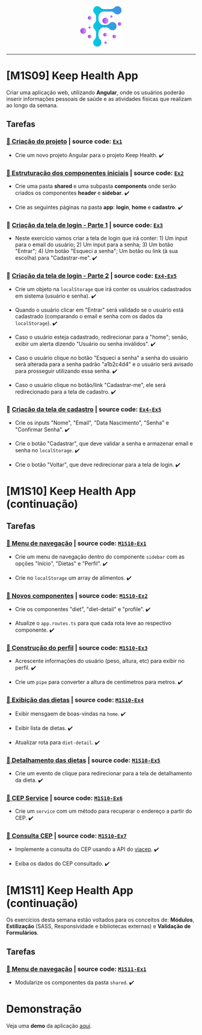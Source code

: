 <div align="center">
  <img src="https://github.com/vb-ferreira/fmt-keep-health/blob/main/img/logo-fmt.png?sanitize=true" width="110" height="110"/>
</div>
<hr>

# [M1S09] Keep Health App

Criar uma aplicação web, utilizando **Angular**, onde os usuários poderão inserir informações pessoais de saúde e as atividades físicas que realizam ao longo da semana.

## Tarefas

### [📌 Criação do projeto](https://trello.com/c/qZ2wRUuo) | source code: [`Ex1`](https://github.com/vb-ferreira/fmt-keep-health/releases/tag/Ex1) 

- Crie um novo projeto Angular para o projeto Keep Health. :heavy_check_mark:

### [📌 Estruturação dos componentes iniciais](https://trello.com/c/Iq9Swz0l) | source code: [`Ex2`](https://github.com/vb-ferreira/fmt-keep-health/releases/tag/Ex2) 

- Crie uma pasta **shared** e uma subpasta **components** onde serão criados os componentes **header** e **sidebar**. :heavy_check_mark: 

- Crie as seguintes páginas na pasta **app**: **login**, **home** e **cadastro**. :heavy_check_mark:

### 📌 [Criação da tela de login - Parte 1](https://trello.com/c/ace8U05o) | source code: [`Ex3`](https://github.com/vb-ferreira/fmt-keep-health/releases/tag/Ex3)

- Neste exercício vamos criar a tela de login que irá conter: 1) Um input para o email do usuário; 2) Um input para a senha; 3) Um botão "Entrar"; 4) Um botão "Esqueci a senha"; Um botão ou link (à sua escolha) para "Cadastrar-me". :heavy_check_mark:

### 📌 [Criação da tela de login - Parte 2](https://trello.com/c/TFnO7zQp) | source code: [`Ex4-Ex5`](https://github.com/vb-ferreira/fmt-keep-health/releases/tag/Ex4-Ex5)

- Crie um objeto na `localStorage` que irá conter os usuários cadastrados em sistema (usuário e senha). :heavy_check_mark:

- Quando o usuário clicar em "Entrar" será validado se o usuário está cadastrado (comparando o email e senha com os dados da `localStorage`). :heavy_check_mark:

- Caso o usuário esteja cadastrado, redirecionar para a "home"; senão, exibir um alerta dizendo "Usuário ou senha inválidos". :heavy_check_mark:

- Caso o usuário clique no botão "Esqueci a senha" a senha do usuário será alterada para a senha padrão "a1b2c4d4" e o usuário será avisado para prosseguir utilizando essa senha. :heavy_check_mark:

- Caso o usuário clique no botão/link "Cadastrar-me", ele será redirecionado para a tela de cadastro. :heavy_check_mark:

### 📌 [Criação da tela de cadastro](https://trello.com/c/DRqG4rTJ) | source code: [`Ex4-Ex5`](https://github.com/vb-ferreira/fmt-keep-health/releases/tag/Ex4-Ex5)

- Crie os inputs "Nome", "Email", "Data Nascimento", "Senha" e "Confirmar Senha". :heavy_check_mark:

- Crie o botão "Cadastrar", que deve validar a senha e armazenar email e senha no `localStorage`. :heavy_check_mark:

- Crie o botão "Voltar", que deve redirecionar para a tela de login. :heavy_check_mark:

# [M1S10] Keep Health App (continuação)

## Tarefas

### [📌 Menu de navegação](https://docs.google.com/document/d/1YlWsxrtAeE_lHIrlMS7Lyc_lEo1vDYne40hnEoUMkPw/edit) | source code: [`M1S10-Ex1`](https://github.com/vb-ferreira/fmt-keep-health/releases/tag/M1S10-Ex1)

- Crie um menu de navegação dentro do componente `sidebar` com as opções "Início", "Dietas" e "Perfil". :heavy_check_mark:

- Crie no `localStorage` um array de alimentos. :heavy_check_mark:

### [📌 Novos componentes](https://docs.google.com/document/d/1YlWsxrtAeE_lHIrlMS7Lyc_lEo1vDYne40hnEoUMkPw/edit) | source code: [`M1S10-Ex2`](https://github.com/vb-ferreira/fmt-keep-health/releases/tag/M1S10-Ex2)

- Crie os componentes "diet", "diet-detail" e "profile". :heavy_check_mark:

- Atualize o `app.routes.ts` para que cada rota leve ao respectivo componente. :heavy_check_mark:

### [📌 Construção do perfil](https://docs.google.com/document/d/1YlWsxrtAeE_lHIrlMS7Lyc_lEo1vDYne40hnEoUMkPw/edit) | source code: [`M1S10-Ex3`](https://github.com/vb-ferreira/fmt-keep-health/releases/tag/M1S10-Ex3)

- Acrescente informações do usuário (peso, altura, etc) para exibir no perfil. :heavy_check_mark:

- Crie um `pipe` para converter a altura de centímetros para metros. :heavy_check_mark:

### [📌 Exibição das dietas](https://docs.google.com/document/d/1YlWsxrtAeE_lHIrlMS7Lyc_lEo1vDYne40hnEoUMkPw/edit) | source code: [`M1S10-Ex4`](https://github.com/vb-ferreira/fmt-keep-health/releases/tag/M1S10-Ex4)

- Exibir mensgaem de boas-vindas na `home`. :heavy_check_mark:

- Exibir lista de dietas. :heavy_check_mark:

- Atualizar rota para `diet-detail`. :heavy_check_mark:

### [📌 Detalhamento das dietas](https://docs.google.com/document/d/1YlWsxrtAeE_lHIrlMS7Lyc_lEo1vDYne40hnEoUMkPw/edit) | source code: [`M1S10-Ex5`](https://github.com/vb-ferreira/fmt-keep-health/releases/tag/M1S10-Ex5)

- Crie um evento de clique para redirecionar para a tela de detalhamento da dieta. :heavy_check_mark:

### [📌 CEP Service](https://docs.google.com/document/d/1YlWsxrtAeE_lHIrlMS7Lyc_lEo1vDYne40hnEoUMkPw/edit) | source code: [`M1S10-Ex6`](https://github.com/vb-ferreira/fmt-keep-health/releases/tag/M1S10-Ex6)

- Crie um `service` com um método para recuperar o endereço a partir do CEP. :heavy_check_mark:

### [📌 Consulta CEP](https://docs.google.com/document/d/1YlWsxrtAeE_lHIrlMS7Lyc_lEo1vDYne40hnEoUMkPw/edit) | source code: [`M1S10-Ex7`](https://github.com/vb-ferreira/fmt-keep-health/releases/tag/M1S10-Ex7)

- Implemente a consulta do CEP usando a API do [viacep](https://viacep.com.br/). :heavy_check_mark:

- Exiba os dados do CEP consultado. :heavy_check_mark:

# [M1S11] Keep Health App (continuação)

Os exercícios desta semana estão voltados para os conceitos de: **Módulos**, **Estilização** (SASS, Responsividade e bibliotecas externas) e **Validação de Formulários**.

## Tarefas

### [📌 Menu de navegação](https://docs.google.com/document/d/1YlWsxrtAeE_lHIrlMS7Lyc_lEo1vDYne40hnEoUMkPw/edit) | source code: [`M1S11-Ex1`](https://github.com/vb-ferreira/fmt-keep-health/releases/tag/M1S11-Ex1)

- Modularize os componentes da pasta `shared`. :heavy_check_mark:

# Demonstração

Veja uma **demo** da aplicação [aqui](https://fmt-keep-health.vercel.app/). 
